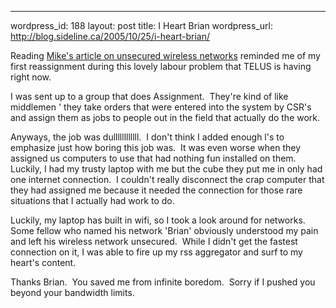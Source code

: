 --- 
wordpress_id: 188
layout: post
title: I Heart Brian
wordpress_url: http://blog.sideline.ca/2005/10/25/i-heart-brian/

<p>Reading <a href="http://www.prvsoftware.ca:8081/cs/blogs/mikes_dump/archive/2005/10/24/197.aspx">Mike's article on unsecured wireless networks</a> reminded me of my first reassignment during this lovely labour problem that TELUS is having right now.  </p>
<p>I was sent up to a group that does Assignment.  They're kind of like middlemen ' they take orders that were entered into the system by CSR's and assign them as jobs to people out in the field that actually do the work.</p>
<p>Anyways, the job was dullllllllllll.  I don't think I added enough l's to emphasize just how boring this job was.  It was even worse when they assigned us computers to use that had nothing fun installed on them.  Luckily, I had my trusty laptop with me but the cube they put me in only had one internet connection.  I couldn't really disconnect the crap computer that they had assigned me because it needed the connection for those rare situations that I actually had work to do.</p>
<p>Luckily, my laptop has built in wifi, so I took a look around for networks.  Some fellow who named his network 'Brian' obviously understood my pain and left his wireless network unsecured.  While I didn't get the fastest connection on it, I was able to fire up my rss aggregator and surf to my heart's content.</p>
<p>Thanks Brian.  You saved me from infinite boredom.  Sorry if I pushed you beyond your bandwidth limits.</p>
